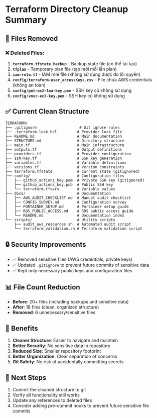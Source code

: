 # Terraform Directory Cleanup Summary

## 🧹 Files Removed

### ❌ Deleted Files:
1. **`terraform.tfstate.backup`** - Backup state file (có thể tái tạo)
2. **`tfplan`** - Temporary plan file (tạo mới mỗi lần plan)
3. **`iam-role.tf`** - IAM role file (không sử dụng được do lỗi quyền)
4. **`config/terraform-user_accessKeys.csv`** - File chứa AWS credentials (không an toàn)
5. **`config/pnt-ec2-lma-key.pem`** - SSH key cũ không sử dụng
6. **`config/vnvc-ec2-key.pem`** - SSH key cũ không sử dụng

## ✅ Current Clean Structure

```
TERRAFORM/
├── .gitignore                   # Git ignore rules
├── .terraform.lock.hcl         # Provider lock file
├── README.md                   # Main documentation
├── STRUCTURE.md                # Directory structure
├── main.tf                     # Main infrastructure
├── outputs.tf                  # Output definitions
├── providers.tf                # Provider configuration
├── ssh-key.tf                  # SSH key generation
├── variables.tf                # Variable definitions
├── versions.tf                 # Version constraints
├── terraform.tfstate           # Current state (gitignored)
├── config/                     # Configuration files
│   ├── github_actions_key.pem  # Private SSH key (gitignored)
│   ├── github_actions_key.pub  # Public SSH key
│   └── terraform.tfvars        # Variable values
├── docs/                       # Documentation
│   ├── AWS_AUDIT_CHECKLIST.md  # Manual audit checklist
│   ├── CONFIG_SURVEY.md        # Configuration survey
│   ├── PORTAINER_SETUP.md      # Portainer setup guide
│   ├── RDS_PUBLIC_ACCESS.md    # RDS public access guide
│   └── README.md               # Documentation index
└── scripts/                    # Utility scripts
    ├── audit_aws_resources.sh  # Automated audit script
    └── terraform_validation.sh # Terraform validation script
```

## 🔒 Security Improvements

- ✅ Removed sensitive files (AWS credentials, private keys)
- ✅ Updated `.gitignore` to prevent future commits of sensitive data
- ✅ Kept only necessary public keys and configuration files

## 📊 File Count Reduction

- **Before**: 20+ files (including backups and sensitive data)
- **After**: 18 files (clean, organized structure)
- **Removed**: 6 unnecessary/sensitive files

## 🎯 Benefits

1. **Cleaner Structure**: Easier to navigate and maintain
2. **Better Security**: No sensitive data in repository
3. **Reduced Size**: Smaller repository footprint
4. **Better Organization**: Clear separation of concerns
5. **Git Safety**: No risk of accidentally committing secrets

## 📝 Next Steps

1. Commit the cleaned structure to git
2. Verify all functionality still works
3. Update any references to deleted files
4. Consider adding pre-commit hooks to prevent future sensitive file commits
